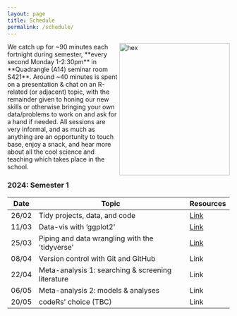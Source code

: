 ```yaml
---
layout: page
title: Schedule
permalink: /schedule/
---
```

<img src="{{ site.baseurl }}/assets/hex.png" title="hex" style="float:right;" width="250" height="300">
We catch up for ~90 minutes each fortnight during semester, **every second Monday 1-2:30pm** in **Quadrangle (A14) seminar room S421**. Around ~40 minutes is spent on a presentation & chat on an R-related (or adjacent) topic, with the remainder given to honing our new skills or otherwise bringing your own data/problems to work on and ask for a hand if needed. All sessions are very informal, and as much as anything are an opportunity to touch base, enjoy a snack, and hear more about all the cool science and teaching which takes place in the school.

### 2024: Semester 1

| Date | Topic | Resources |
|------|-------| ------- |
| 26/02 | Tidy projects, data, and code | [Link](https://github.com/solescoders/workshop_materials/tree/main/tidy_projects_data_code) |
| 11/03 | Data-vis with ‘ggplot2’ | [Link](https://github.com/solescoders/workshop_materials/tree/main/ggplot2_intro) | 
| 25/03 | Piping and data wrangling with the 'tidyverse' | [Link](https://github.com/solescoders/workshop_materials/tree/main/data_wrangling) |
| 08/04 | Version control with Git and GitHub | Link |
| 22/04 | Meta-analysis 1: searching & screening literature  | Link |
| 06/05 | Meta-analysis 2: models & analyses | Link | 
| 20/05 | codeRs' choice (TBC) | Link | 